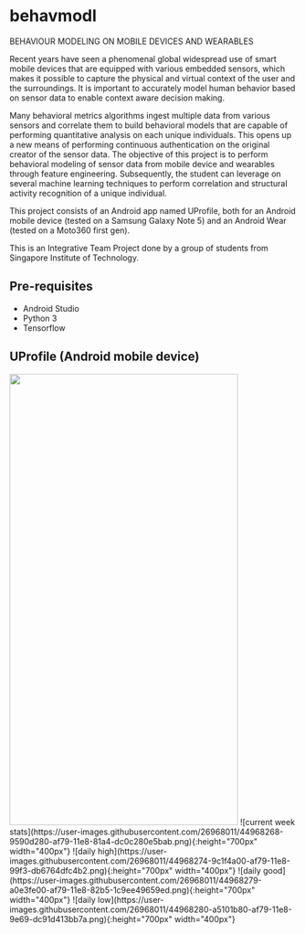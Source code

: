 # behavmodl
BEHAVIOUR MODELING ON MOBILE DEVICES AND WEARABLES

Recent years have seen a phenomenal global widespread use of smart mobile devices that are equipped with various embedded sensors, which makes it possible to capture the physical and virtual context of the user and the surroundings. It is important to accurately model human behavior based on sensor data to enable context aware decision making.

Many behavioral metrics algorithms ingest multiple data from various sensors and correlate them to build behavioral models that are capable of performing quantitative analysis on each unique individuals. This opens up a new means of performing continuous authentication on the original creator of the sensor data. The objective of this project is to perform behavioral modeling of sensor data from mobile device and
wearables through feature engineering. Subsequently, the student can leverage on several machine learning techniques to perform correlation and structural activity recognition of a unique individual.

This project consists of an Android app named UProfile, both for an Android mobile device (tested on a Samsung Galaxy Note 5) and an Android Wear (tested on a Moto360 first gen).

This is an Integrative Team Project done by a group of students from Singapore Institute of Technology.

## Pre-requisites
- Android Studio
- Python 3
- Tensorflow

## UProfile (Android mobile device)
<img src="https://user-images.githubusercontent.com/26968011/44968250-6aa67e80-af79-11e8-9e3e-deaa6429ed91.png" width="400" height="790">
![current week stats](https://user-images.githubusercontent.com/26968011/44968268-9590d280-af79-11e8-81a4-dc0c280e5bab.png){:height="700px" width="400px"} 
![daily high](https://user-images.githubusercontent.com/26968011/44968274-9c1f4a00-af79-11e8-99f3-db6764dfc4b2.png){:height="700px" width="400px"}
![daily good](https://user-images.githubusercontent.com/26968011/44968279-a0e3fe00-af79-11e8-82b5-1c9ee49659ed.png){:height="700px" width="400px"}
![daily low](https://user-images.githubusercontent.com/26968011/44968280-a5101b80-af79-11e8-9e69-dc91d413bb7a.png){:height="700px" width="400px"}
